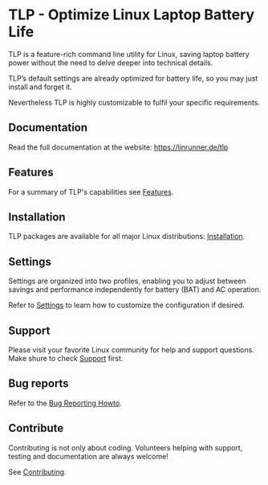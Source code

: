 # TLP - Optimize Linux Laptop Battery Life
TLP is a feature-rich command line utility for Linux, saving laptop battery power
without the need to delve deeper into technical details.

TLP’s default settings are already optimized for battery life, so you may just
install and forget it.

Nevertheless TLP is highly customizable to fulfil your specific requirements.

## Documentation
Read the full documentation at the website: https://linrunner.de/tlp

## Features
For a  summary of TLP's capabilities see
[Features](https://linrunner.de/tlp/features.html).

## Installation
TLP packages are available for all major Linux distributions:
[Installation](https://linrunner.de/tlp/installation).

## Settings
Settings are organized into two profiles, enabling you to adjust between savings
and performance independently for battery (BAT) and AC operation.

Refer to [Settings](https://linrunner.de/tlp/settings/introduction) to learn
how to customize the configuration if desired.

## Support
Please visit your favorite Linux community for help and support questions.
Make shure to check [Support](https://linrunner.de/tlp/support) first.

## Bug reports
Refer to the
[Bug Reporting Howto](https://github.com/linrunner/TLP/blob/master/.github/Bug_Reporting_Howto.md).

## Contribute
Contributing is not only about coding. Volunteers helping with support, testing
and documentation are always welcome!

See [Contributing](https://linrunner.de/tlp/contribute).
